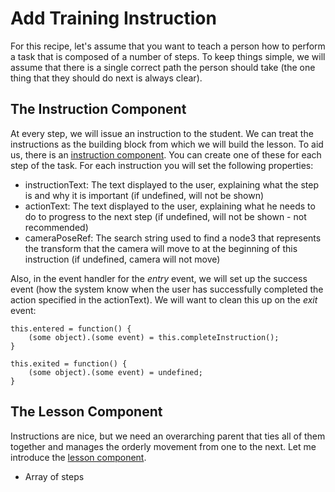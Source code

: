 # Add Training Instruction

For this recipe, let's assume that you want to teach a person how to perform a task that is composed of a number of steps.  To keep things simple, we will assume that there is a single correct path the person should take (the one thing that they should do next is always clear).

## The Instruction Component

At every step, we will issue an instruction to the student.  We can treat the instructions as the building block from which we will build the lesson.  To aid us, there is an [instruction component](jsdoc_cmp/symbols/instruction.vwf.html).  You can create one of these for each step of the task.  For each instruction you will set the following properties:

- instructionText: The text displayed to the user, explaining what the step is and why it is important (if undefined, will not be shown)
- actionText: The text displayed to the user, explaining what he needs to do to progress to the next step (if undefined, will not be shown - not recommended)
- cameraPoseRef: The search string used to find a node3 that represents the transform that the camera will move to at the beginning of this instruction (if undefined, camera will not move)

Also, in the event handler for the *entry* event, we will set up the success event (how the system know when the user has successfully completed the action specified in the actionText).  We will want to clean this up on the *exit* event:

	this.entered = function() {
		(some object).(some event) = this.completeInstruction();
	}

	this.exited = function() {
		(some object).(some event) = undefined;
	}

## The Lesson Component

Instructions are nice, but we need an overarching parent that ties all of them together and manages the orderly movement from one to the next.  Let me introduce the [lesson component](jsdoc_cmp/symbols/lesson.vwf.html).

- Array of steps